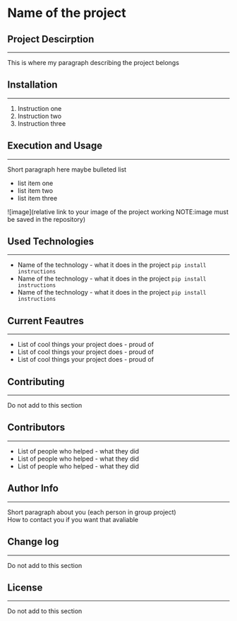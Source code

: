 # Name of the project

## Project Descirption
---
This is where my paragraph describing the project belongs

## Installation
---
1. Instruction one
2. Instruction two
3. Instruction three

## Execution and Usage
---
Short paragraph here maybe bulleted list

+ list item one
+ list item two
+ list item three

![image](relative link to your image of the project working NOTE:image must be saved in the repository)

## Used Technologies
---
+ Name of the technology - what it does in the project
`pip install instructions `
+ Name of the technology - what it does in the project
`pip install instructions `
+ Name of the technology - what it does in the project
`pip install instructions `

## Current Feautres 
---
+ List of cool things your project does - proud of  
+ List of cool things your project does - proud of  
+ List of cool things your project does - proud of  

## Contributing  
---
Do not add to this section  

## Contributors  
---
+ List of people who helped - what they did  
+ List of people who helped - what they did  
+ List of people who helped - what they did  

## Author Info  
---
Short paragraph about you (each person in group project)  
How to contact you if you want that avaliable

## Change log
---
Do not add to this section

## License
---
Do not add to this section 
